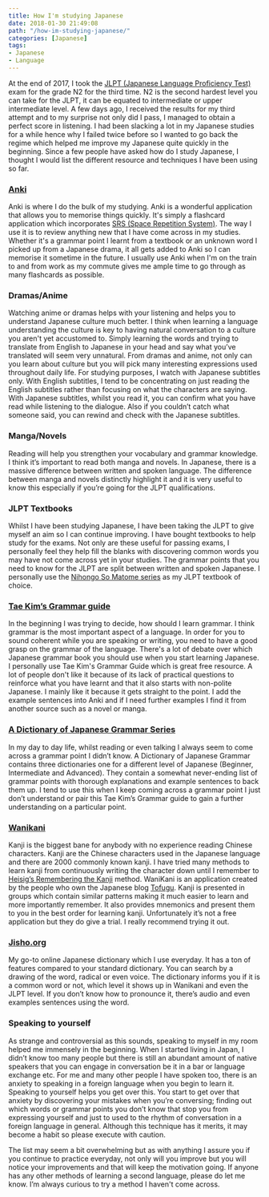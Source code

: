 ```yaml
---
title: How I'm studying Japanese
date: 2018-01-30 21:49:08
path: "/how-im-studying-japanese/"
categories: [Japanese]
tags:
- Japanese
- Language
---
```


At the end of 2017, I took the [JLPT (Japanese Language Proficiency Test)](http://www.jlpt.jp/e/about/message.html) exam for the grade N2 for the third time. N2 is the second hardest level you can take for the JLPT, it can be equated to intermediate or upper intermediate level. A few days ago, I received the results for my third attempt and to my surprise not only did I pass, I managed to obtain a perfect score in listening. I had been slacking a lot in my Japanese studies for a while hence why I failed twice before so I wanted to go back the regime which helped me improve my Japanese quite quickly in the beginning. Since a few people have asked how do I study Japanese, I thought I would list the different resource and techniques I have been using so far.

### [Anki](https://apps.ankiweb.net/)

Anki is where I do the bulk of my studying. Anki is a wonderful application that allows you to memorise things quickly. It's simply a flashcard application which incorporates [SRS (Space Repetition System)](https://www.theguardian.com/education/2016/jan/23/spaced-repetition-a-hack-to-make-your-brain-store-information). The way I use it is to review anything new that I have come across in my studies. Whether it's a grammar point I learnt from a textbook or an unknown word I picked up from a Japanese drama,  it all gets added to Anki so I can memorise it sometime in the future. I usually use Anki when I'm on the train to and from work as my commute gives me ample time to go through as many flashcards as possible.

### Dramas/Anime

Watching anime or dramas helps with your listening and helps you to understand Japanese culture much better. I think when learning a language understanding the culture is key to having natural conversation to a culture you aren't yet accustomed to. Simply learning the words and trying to translate from English to Japanese in your head and say what you’ve translated will seem very unnatural. From dramas and anime, not only can you learn about culture but you will pick many interesting expressions used throughout daily life. For studying purposes, I watch with Japanese subtitles only. With English subtitles, I tend to be concentrating on just reading the English subtitles rather than focusing on what the characters are saying. With Japanese subtitles, whilst you read it, you can confirm what you have read while listening to the dialogue. Also if you couldn’t catch what someone said, you can rewind and check with the Japanese subtitles.

### Manga/Novels

Reading will help you strengthen your vocabulary and grammar knowledge. I think it’s important to read both manga and novels. In Japanese, there is a massive difference between written and spoken language. The difference between manga and novels distinctly highlight it and it is very useful to know this especially if you’re going for the JLPT qualifications.

### JLPT Textbooks

Whilst I have been studying Japanese, I have been taking the JLPT to give myself an aim so I can continue improving. I have bought textbooks to help study for the exams. Not only are these useful for passing exams, I personally feel they help fill the blanks with discovering common words you may have not come across yet in your studies. The grammar points that you need to know for the JLPT are split between written and spoken Japanese. I personally use the [Nihongo So Matome series](https://www.tofugu.com/reviews/nihongo-so-matome/) as my JLPT textbook of choice.

### [Tae Kim’s Grammar guide](http://www.guidetojapanese.org/learn/grammar)

In the beginning I was trying to decide, how should I learn grammar. I think grammar is the most important aspect of a language. In order for you to sound coherent while you are speaking or writing, you need to have a good grasp on the grammar of the language. There's a lot of debate over which Japanese grammar book you should use when you start learning Japanese. I personally use Tae Kim's Grammar Guide which is great free resource. A lot of people don't like it because of its lack of practical questions to reinforce what you have learnt and that it also starts with non-polite Japanese. I mainly like it because it gets straight to the point. I add the example sentences  into Anki and if I need further examples I find it from another source such as a novel or manga.

### [A Dictionary of Japanese Grammar Series](https://www.tofugu.com/reviews/dictionary-of-basic-japanese-grammar/)

In my day to day life, whilst reading or even talking I always seem to come across a grammar point I didn’t know. A Dictionary of Japanese Grammar contains three dictionaries one for a different level of Japanese (Beginner, Intermediate and Advanced). They contain a somewhat never-ending list of grammar points with thorough explanations and example sentences to back them up. I tend to use this when I keep coming across a grammar point I just don’t understand or pair this Tae Kim’s Grammar guide to gain a further understanding on a particular point.

### [Wanikani](https://www.wanikani.com/)

Kanji is the biggest bane for anybody with no experience reading Chinese characters. Kanji are the Chinese characters used in the Japanese language and there are 2000 commonly known kanji. I have tried many methods to learn kanji from continuously writing the character down until I remember to [Heisig’s Remembering the Kanji](https://www.amazon.com/Remembering-Kanji-Complete-Japanese-Characters/dp/0824835921) method. WaniKani is an application created by the people who own the Japanese blog [Tofugu](https://www.tofugu.com/). Kanji is presented in groups which contain similar patterns making it much easier to learn and more importantly remember. It also provides mnemonics  and present them to you in the best order for learning kanji. Unfortunately it’s not a free application but they do give a trial. I really recommend trying it out.

### [Jisho.org](http://jisho.org/)

My go-to online Japanese dictionary which I use everyday. It has a ton of features compared to your standard dictionary. You can search by a drawing of the word, radical or even voice. The dictionary informs you if it is a common word or not, which level it shows up in Wanikani and even the JLPT level. If you don’t know how to pronounce it, there’s audio and even examples sentences using the word.

### Speaking to yourself

As strange and controversial as this sounds, speaking to myself in my room helped me immensely in the beginning. When I started living in Japan, I didn’t know too many people but there is still an abundant amount of native speakers that you can engage in conversation be it in a bar or language exchange etc. For me and many other people I have spoken too, there is an anxiety to speaking in a foreign language when you begin to learn it. Speaking to yourself helps you get over this. You start to get over that anxiety by discovering your mistakes when you’re conversing; finding out which words or grammar points you don’t know that stop you from expressing yourself and just to used to the rhythm of conversation in a foreign language in general. Although this technique has it merits, it may become a habit so please execute with caution.

The list may seem a bit overwhelming but as with anything I assure you if you continue to practice everyday, not only will you improve but you will notice your improvements and that will keep the motivation going. If anyone has any other methods of learning a second language, please do let me know. I’m always curious to try a method I haven't come across.